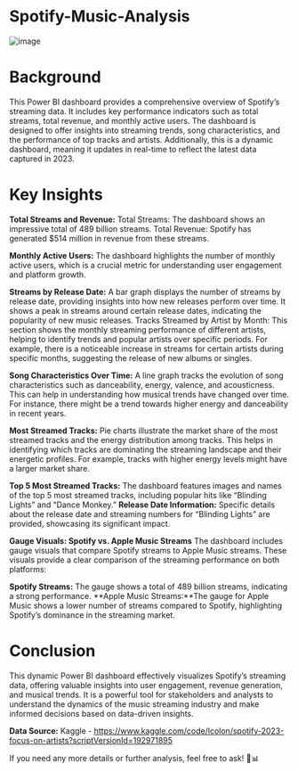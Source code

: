 # Spotify-Music-Analysis

![image](https://github.com/user-attachments/assets/d020ed89-eecb-4244-b71f-7944184c5815)

# Background
This Power BI dashboard provides a comprehensive overview of Spotify’s streaming data. It includes key performance indicators such as total streams, total revenue, and monthly active users. The dashboard is designed to offer insights into streaming trends, song characteristics, and the performance of top tracks and artists. Additionally, this is a dynamic dashboard, meaning it updates in real-time to reflect the latest data captured in 2023.
# Key Insights

**Total Streams and Revenue:**
Total Streams: The dashboard shows an impressive total of 489 billion streams.
Total Revenue: Spotify has generated $514 million in revenue from these streams.

**Monthly Active Users:**
The dashboard highlights the number of monthly active users, which is a crucial metric for understanding user engagement and platform growth.

**Streams by Release Date:**
A bar graph displays the number of streams by release date, providing insights into how new releases perform over time. It shows a peak in streams around certain release dates, indicating the popularity of new music releases.
Tracks Streamed by Artist by Month:
This section shows the monthly streaming performance of different artists, helping to identify trends and popular artists over specific periods. For example, there is a noticeable increase in streams for certain artists during specific months, suggesting the release of new albums or singles.

**Song Characteristics Over Time:**
A line graph tracks the evolution of song characteristics such as danceability, energy, valence, and acousticness. This can help in understanding how musical trends have changed over time. For instance, there might be a trend towards higher energy and danceability in recent years.

**Most Streamed Tracks:**
Pie charts illustrate the market share of the most streamed tracks and the energy distribution among tracks. This helps in identifying which tracks are dominating the streaming landscape and their energetic profiles. For example, tracks with higher energy levels might have a larger market share.

**Top 5 Most Streamed Tracks:**
The dashboard features images and names of the top 5 most streamed tracks, including popular hits like “Blinding Lights” and “Dance Monkey.”
**Release Date Information:**
Specific details about the release date and streaming numbers for “Blinding Lights” are provided, showcasing its significant impact.

**Gauge Visuals: Spotify vs. Apple Music Streams**
The dashboard includes gauge visuals that compare Spotify streams to Apple Music streams. These visuals provide a clear comparison of the streaming performance on both platforms:

**Spotify Streams:** The gauge shows a total of 489 billion streams, indicating a strong performance.
**Apple Music Streams:**The gauge for Apple Music shows a lower number of streams compared to Spotify, highlighting Spotify’s dominance in the streaming market.

# Conclusion
This dynamic Power BI dashboard effectively visualizes Spotify’s streaming data, offering valuable insights into user engagement, revenue generation, and musical trends. It is a powerful tool for stakeholders and analysts to understand the dynamics of the music streaming industry and make informed decisions based on data-driven insights.

**Data Source:** Kaggle - https://www.kaggle.com/code/lcolon/spotify-2023-focus-on-artists?scriptVersionId=192971895 

If you need any more details or further analysis, feel free to ask! 🎵📊
